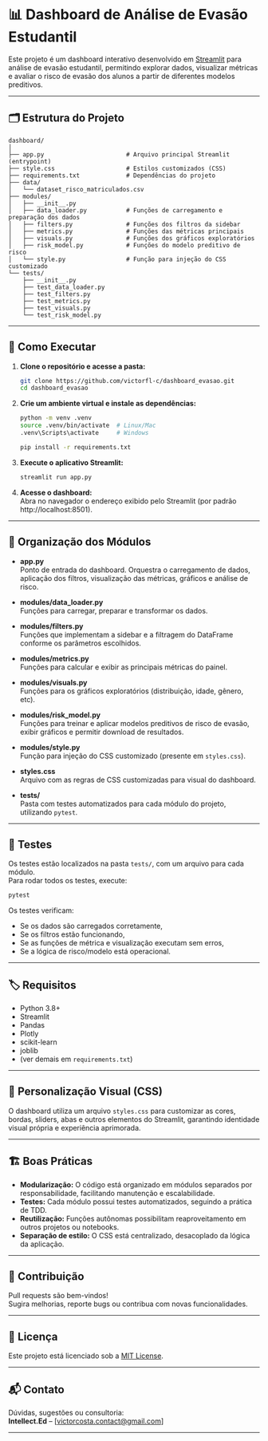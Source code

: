 # 📊 Dashboard de Análise de Evasão Estudantil

Este projeto é um dashboard interativo desenvolvido em [Streamlit](https://streamlit.io/) para análise de evasão estudantil, permitindo explorar dados, visualizar métricas e avaliar o risco de evasão dos alunos a partir de diferentes modelos preditivos.

---

## 🗂️ Estrutura do Projeto

```
dashboard/
│
├── app.py                       # Arquivo principal Streamlit (entrypoint)
├── style.css                    # Estilos customizados (CSS)
├── requirements.txt             # Dependências do projeto
├── data/
│   └── dataset_risco_matriculados.csv
├── modules/
│   ├── __init__.py
│   ├── data_loader.py           # Funções de carregamento e preparação dos dados
│   ├── filters.py               # Funções dos filtros da sidebar
│   ├── metrics.py               # Funções das métricas principais
│   ├── visuals.py               # Funções dos gráficos exploratórios
│   ├── risk_model.py            # Funções do modelo preditivo de risco
│   └── style.py                 # Função para injeção do CSS customizado
└── tests/
    ├── __init__.py
    ├── test_data_loader.py
    ├── test_filters.py
    ├── test_metrics.py
    ├── test_visuals.py
    └── test_risk_model.py
```

---

## 🚀 Como Executar

1. **Clone o repositório e acesse a pasta:**
   ```bash
   git clone https://github.com/victorfl-c/dashboard_evasao.git
   cd dashboard_evasao
   ```

2. **Crie um ambiente virtual e instale as dependências:**
   ```bash
   python -m venv .venv
   source .venv/bin/activate  # Linux/Mac
   .venv\Scripts\activate     # Windows

   pip install -r requirements.txt
   ```

3. **Execute o aplicativo Streamlit:**
   ```bash
   streamlit run app.py
   ```

4. **Acesse o dashboard:**  
   Abra no navegador o endereço exibido pelo Streamlit (por padrão http://localhost:8501).

---

## 📂 Organização dos Módulos

- **app.py**  
  Ponto de entrada do dashboard. Orquestra o carregamento de dados, aplicação dos filtros, visualização das métricas, gráficos e análise de risco.

- **modules/data_loader.py**  
  Funções para carregar, preparar e transformar os dados.

- **modules/filters.py**  
  Funções que implementam a sidebar e a filtragem do DataFrame conforme os parâmetros escolhidos.

- **modules/metrics.py**  
  Funções para calcular e exibir as principais métricas do painel.

- **modules/visuals.py**  
  Funções para os gráficos exploratórios (distribuição, idade, gênero, etc).

- **modules/risk_model.py**  
  Funções para treinar e aplicar modelos preditivos de risco de evasão, exibir gráficos e permitir download de resultados.

- **modules/style.py**  
  Função para injeção do CSS customizado (presente em `styles.css`).

- **styles.css**  
  Arquivo com as regras de CSS customizadas para visual do dashboard.

- **tests/**  
  Pasta com testes automatizados para cada módulo do projeto, utilizando `pytest`.

---

## 🧪 Testes

Os testes estão localizados na pasta `tests/`, com um arquivo para cada módulo.  
Para rodar todos os testes, execute:

```bash
pytest
```

Os testes verificam:
- Se os dados são carregados corretamente,
- Se os filtros estão funcionando,
- Se as funções de métrica e visualização executam sem erros,
- Se a lógica de risco/modelo está operacional.

---

## 🏷️ Requisitos

- Python 3.8+
- Streamlit
- Pandas
- Plotly
- scikit-learn
- joblib
- (ver demais em `requirements.txt`)

---

## 🎨 Personalização Visual (CSS)

O dashboard utiliza um arquivo `styles.css` para customizar as cores, bordas, sliders, abas e outros elementos do Streamlit, garantindo identidade visual própria e experiência aprimorada.

---

## 🏗️ Boas Práticas

- **Modularização:** O código está organizado em módulos separados por responsabilidade, facilitando manutenção e escalabilidade.
- **Testes:** Cada módulo possui testes automatizados, seguindo a prática de TDD.
- **Reutilização:** Funções autônomas possibilitam reaproveitamento em outros projetos ou notebooks.
- **Separação de estilo:** O CSS está centralizado, desacoplado da lógica da aplicação.

---

## 🤝 Contribuição

Pull requests são bem-vindos!  
Sugira melhorias, reporte bugs ou contribua com novas funcionalidades.

---

## 📄 Licença

Este projeto está licenciado sob a [MIT License](LICENSE.md).

---

## 📬 Contato

Dúvidas, sugestões ou consultoria:  
**Intellect.Ed** – [victorcosta.contact@gmail.com]

---
